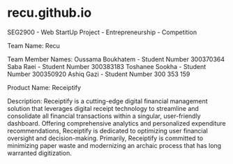 # recu.github.io

SEG2900 - Web StartUp Project - Entrepreneurship - Competition

Team Name: Recu

Team Member Names:
Oussama Boukhatem - Student Number 300370364
Saba Raei - Student Number 300383183
Toshanee Sookha - Student Number 300350920
Ashiq Gazi - Student Number 300 353 159

Product Name: Receiptify

Description:
Receiptify is a cutting-edge digital financial management solution that leverages digital receipt technology to streamline and consolidate all financial transactions within a singular, user-friendly dashboard. Offering comprehensive analytics and personalized expenditure recommendations, Receiptify is dedicated to optimizing user financial oversight and decision-making. Primarily, Receiptify is committed to minimizing paper waste and modernizing an archaic process that has long warranted digitization.
